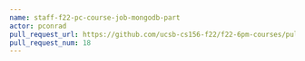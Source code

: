 ```yaml
---
name: staff-f22-pc-course-job-mongodb-part
actor: pconrad
pull_request_url: https://github.com/ucsb-cs156-f22/f22-6pm-courses/pull/18
pull_request_num: 18
---
```

